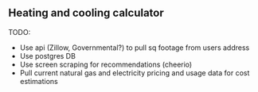 Heating and cooling calculator
---

TODO:
* Use api (Zillow, Governmental?) to pull sq footage from users address
* Use postgres DB
* Use screen scraping for recommendations (cheerio)
* Pull current natural gas and electricity pricing and usage data for cost estimations
